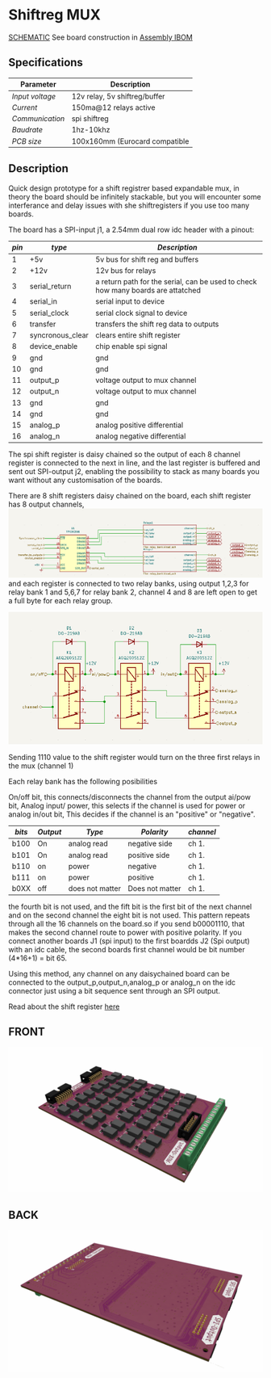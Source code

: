﻿# Shiftreg MUX

[SCHEMATIC](./DOCUMENTATION/spimux_schematics.pdf)
See board construction in [Assembly IBOM](https://htmlpreview.github.io/?https://raw.githubusercontent.com/fredriknk/spimux/blob/main/DOCUMENTATION/ibom.html)
## Specifications
| **Parameter**   | **Description**                                                     |
|-----------------|---------------------------------------------------------------------|
| _Input voltage_ | 12v relay, 5v shiftreg/buffer                          			    |
| _Current_       | 150ma@12 relays active  											|
| _Communication_ | spi shiftreg                  						                |
| _Baudrate_      | 1hz-10khz                                                           |
| _PCB size_      | 100x160mm (Eurocard compatible                                      |


## Description
Quick design prototype for a shift registrer based expandable mux, 
in theory the board should be infinitely stackable, but you will encounter some
interferance and delay issues with she shiftregisters if you use too many boards.


The board has a SPI-input j1, a 2.54mm dual row idc header with a pinout: 

|*pin*	|*type*				|*Description*		|
|-------|-------------------|-----------------------------------------------------------------------------------------------|
|1		|+5v				|5v bus for shift reg and buffers|
|2		|+12v				|12v bus for relays|
|3		|serial_return		|a return path for the serial, can be used to check how many boards are attatched |
|4		|serial_in			|serial input to device	|
|5		|serial_clock		|serial clock signal to device|
|6		|transfer			|transfers the shift reg data to outputs|
|7		|syncronous_clear	|clears entire shift register|
|8		|device_enable		|chip enable spi signal|
|9		|gnd				|gnd|
|10		|gnd				|gnd|
|11		|output_p			|voltage output to mux channel|
|12		|output_n			|voltage output to mux channel|
|13		|gnd				|gnd|
|14		|gnd				|gnd|
|15		|analog_p			|analog positive differential|
|16		|analog_n			|analog negative differential|

The spi shift register is daisy chained so the output of each 8 channel register is connected
to the next in line, and the last register is buffered and sent out SPI-output j2, enabling the possibility 
to stack as many boards you want without any customisation of the boards. 

There are 8 shift registers daisy chained on the board, each shift register has 8 output channels, 
![SPI](./PICTURES/spireg.PNG)
and each register is connected to two relay banks, using output 1,2,3 for relay bank 1 and 5,6,7 for relay bank 2, channel 4 and 8 are left open to get a full byte for each relay group. 

![Channel Selector](./PICTURES/channel_selector.PNG)

Sending 1110 value to the shift register would turn on the three first relays in the mux (channel 1)

Each relay bank has the following posibilities

On/off bit, this connects/disconnects the channel from the output
ai/pow bit, Analog input/ power, this selects if the channel is used for power or analog
in/out bit, This decides if the channel is an "positive" or "negative".

|*bits*|*Output*|*Type*|*Polarity*   |*channel*|
|-----|---|-----------|--------------|-----|
| b100 | On|analog read| negative side|ch 1.|
| b101 | On|analog read| positive side|ch 1.|
| b110 | on| power| negative|ch 1.|
| b111 | on| power| positive|ch 1.|
| b0XX | off| does not matter| Does not matter|ch 1.|



the fourth bit is not used, and the fift bit is the first bit of the next channel and on the second channel the eight bit is not used. 
This pattern repeats through all the 16 channels on the board.so if you send b00001110, that makes the second channel route to power with positive polarity.
If you connect another boards J1 (spi input) to the first boardds J2 (Spi output) with an idc cable, the second boards first channel would be bit number (4*16+1) = bit 65.

Using this method, any channel on any daisychained board can be connected to the output_p,output_n,analog_p or analog_n on the idc connector just using a bit sequence sent through an SPI output. 

Read about the shift register [here](./DOCUMENTATION/tpic6c596.pdf)


## FRONT

![Front](./PICTURES/TOP.PNG)

## BACK

![Back](./PICTURES/BOTTOM.PNG)
